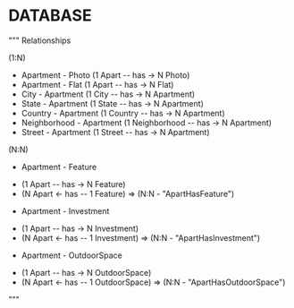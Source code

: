 # DATABASE

"""
Relationships

(1:N)
- Apartment - Photo (1 Apart -- has -> N Photo)
- Apartment - Flat (1 Apart -- has -> N Flat)
- City - Apartment (1 City -- has -> N Apartment)
- State - Apartment (1 State -- has -> N Apartment)
- Country - Apartment (1 Country -- has -> N Apartment)
- Neighborhood - Apartment (1 Neighborhood -- has -> N Apartment)
- Street - Apartment (1 Street -- has -> N Apartment)

(N:N)
* Apartment - Feature 
 - (1 Apart -- has -> N Feature)
 - (N Apart <- has -- 1 Feature)
 => (N:N - "ApartHasFeature")


* Apartment - Investment 
 - (1 Apart -- has -> N Investment)
 - (N Apart <- has -- 1 Investment)
 => (N:N - "ApartHasInvestment")
 
* Apartment - OutdoorSpace 
 - (1 Apart -- has -> N OutdoorSpace)
 - (N Apart <- has -- 1 OutdoorSpace)
 => (N:N - "ApartHasOutdoorSpace")

"""